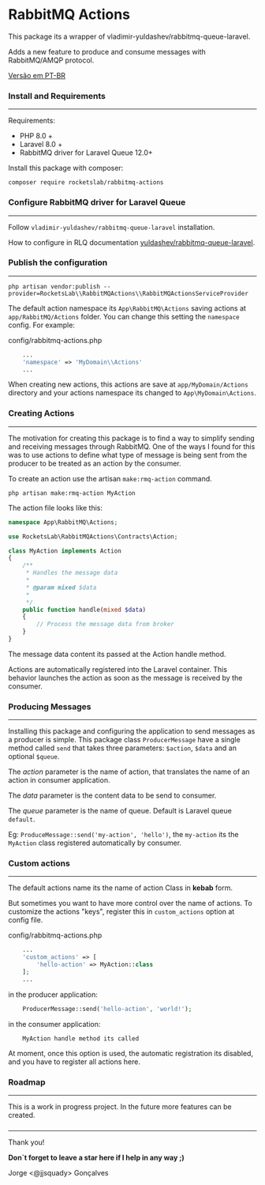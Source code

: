 # RabbitMQ Actions

This package its a wrapper of vladimir-yuldashev/rabbitmq-queue-laravel.

Adds a new feature to produce and consume messages with RabbitMQ/AMQP protocol.

[Versão em PT-BR](README_PTBR.md)

### Install and Requirements

---
Requirements:

- PHP 8.0 +
- Laravel 8.0 +
- RabbitMQ driver for Laravel Queue 12.0+

Install this package with composer:

```shell
composer require rocketslab/rabbitmq-actions
```


### Configure RabbitMQ driver for Laravel Queue

---
Follow `vladimir-yuldashev/rabbitmq-queue-laravel` installation.

How to configure in RLQ documentation [yuldashev/rabbitmq-queue-laravel](https://github.com/vyuldashev/laravel-queue-rabbitmq).

### Publish the configuration

---
```shell
php artisan vendor:publish --provider=RocketsLab\\RabbitMQActions\\RabbitMQActionsServiceProvider
```

The default action namespace its `App\RabbitMQ\Actions` saving actions at `app/RabbitMQ/Actions` folder.
You can change this setting the `namespace` config. For example:

config/rabbitmq-actions.php
```php 
    ...
    'namespace' => 'MyDomain\\Actions'
    ...
```
When creating new actions, this actions are save at `app/MyDomain/Actions` directory and your
actions namespace its changed to `App\MyDomain\Actions`.

### Creating Actions

---
The motivation for creating this package is to find a way to simplify sending and receiving messages through RabbitMQ.
One of the ways I found for this was to use actions to define what type of message is being sent from the producer to be treated as an action by the consumer.

To create an action use the artisan `make:rmq-action` command.

```shell
php artisan make:rmq-action MyAction
```

The action file looks like this:

```php
namespace App\RabbitMQ\Actions;

use RocketsLab\RabbitMQActions\Contracts\Action;

class MyAction implements Action
{
    /**
     * Handles the message data
     *
     * @param mixed $data
     *
     */
    public function handle(mixed $data)
    {
        // Process the message data from broker
    }
}
```

The message data content its passed at the Action handle method. 

Actions are automatically registered into the Laravel container.
This behavior launches the action as soon as the message is received by the consumer.

### Producing Messages

---
Installing this package and configuring the application to send messages as a producer is simple.
This package class `ProducerMessage` have a single method called `send` that takes three parameters: `$action`, `$data` and an optional `$queue`.

The *action* parameter is the name of action, that translates the name of an action in consumer application.

The *data* parameter is the content data to be send to consumer.

The *queue* parameter is the name of queue. Default is Laravel queue `default`.

Eg: `ProduceMessage::send('my-action', 'hello')`, the `my-action` its the `MyAction` class registered automatically by consumer.


### Custom actions 

---
The default actions name its the name of action Class in **kebab** form. 

But sometimes you want to have more control over the name of actions. To customize the actions "keys", 
register this in `custom_actions` option at config file.

config/rabbitmq-actions.php
```php
    ...
    'custom_actions' => [
        'hello-action' => MyAction::class
    ];
    ...
```

in the producer application:
```php
    ProducerMessage::send('hello-action', 'world!');
```

in the consumer application:
```
    MyAction handle method its called
```

At moment, once this option is used, the automatic registration its disabled, and you have to register all actions
here.

### Roadmap

---
This is a work in progress project. In the future more features can be created.

###

---
Thank you! 

**Don`t forget to leave a star here if I help in any way ;)** 

Jorge <@jjsquady> Gonçalves
